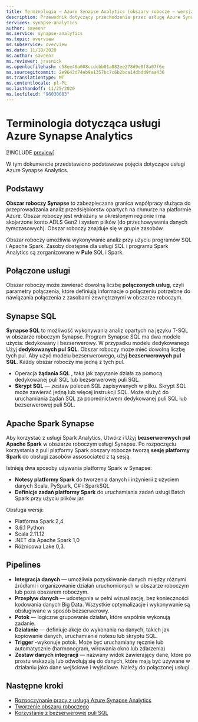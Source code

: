 ```yaml
---
title: Terminologia — Azure Synapse Analytics (obszary robocze — wersja zapoznawcza)
description: Przewodnik dotyczący przechodzenia przez usługę Azure Synapse Analytics
services: synapse-analytics
author: saveenr
ms.service: synapse-analytics
ms.topic: overview
ms.subservice: overview
ms.date: 11/18/2020
ms.author: saveenr
ms.reviewer: jrasnick
ms.openlocfilehash: c58ee46a608ccdcbb01a082ee278d9e0f8a07f6e
ms.sourcegitcommit: 2e9643d74eb9e1357bc7c6b2bca14dbdd9faa436
ms.translationtype: MT
ms.contentlocale: pl-PL
ms.lasthandoff: 11/25/2020
ms.locfileid: "96030683"
---
```

# <a name="azure-synapse-analytics-terminology"></a>Terminologia dotycząca usługi Azure Synapse Analytics

[!INCLUDE [preview](includes/note-preview.md)]

W tym dokumencie przedstawiono podstawowe pojęcia dotyczące usługi Azure Synapse Analytics.

## <a name="basics"></a>Podstawy

**Obszar roboczy Synapse** to zabezpieczana granica współpracy służąca do przeprowadzania analiz przedsiębiorstw opartych na chmurze na platformie Azure. Obszar roboczy jest wdrażany w określonym regionie i ma skojarzone konto ADLS Gen2 i system plików (do przechowywania danych tymczasowych). Obszar roboczy znajduje się w grupie zasobów.

Obszar roboczy umożliwia wykonywanie analiz przy użyciu programów SQL i Apache Spark. Zasoby dostępne dla usługi SQL i programu Spark Analytics są zorganizowane w **Pule** SQL i Spark. 

## <a name="linked-services"></a>Połączone usługi

Obszar roboczy może zawierać dowolną liczbę **połączonych usług**, czyli parametry połączenia, które definiują informacje o połączeniu potrzebne do nawiązania połączenia z zasobami zewnętrznymi w obszarze roboczym.

## <a name="synapse-sql"></a>Synapse SQL

**Synapse SQL** to możliwość wykonywania analiz opartych na języku T-SQL w obszarze roboczym Synapse. Program Synapse SQL ma dwa modele użycia: dedykowany i bezserwerowy.  W przypadku modelu dedykowanego Użyj **dedykowanych pul SQL**. Obszar roboczy może mieć dowolną liczbę tych pul. Aby użyć modelu bezserwerowego, użyj **bezserwerowych pul SQL**. Każdy obszar roboczy ma jedną z tych pul.

* Operacja **żądania SQL** , taka jak zapytanie działa za pomocą dedykowanej puli SQL lub bezserwerowej puli SQL.
* **Skrypt SQL** — zestaw poleceń SQL zapisywanych w pliku. Skrypt SQL może zawierać jedną lub więcej instrukcji SQL. Może służyć do uruchamiania żądań SQL za poorednictwem dedykowanej puli SQL lub bezserwerowej puli SQL.

## <a name="apache-spark-for-synapse"></a>Apache Spark Synapse

Aby korzystać z usługi Spark Analytics, Utwórz i Użyj **bezserwerowych pul Apache Spark** w obszarze roboczym usługi Synapse. Po rozpoczęciu korzystania z puli platformy Spark obszary robocze tworzą **sesję platformy Spark** do obsługi zasobów assosociated z tą sesją. 

Istnieją dwa sposoby używania platformy Spark w Synapse:
* **Notesy platformy Spark** do tworzenia danych i inżynierii z użyciem danych Scala, PySpark, C# i SparkSQL
* **Definicje zadań platformy Spark** do uruchamiania zadań usługi Batch Spark przy użyciu plików jar.

Obsługa wersji:
* Platforma Spark 2,4
* 3.6.1 Python
* Scala 2.11.12
* .NET dla Apache Spark 1,0
* Różnicowa Lake 0,3.  

## <a name="pipelines"></a>Pipelines

* **Integracja danych** — umożliwia pozyskiwanie danych między różnymi źródłami i organizowanie działań uruchomionych w obszarze roboczym lub poza obszarem roboczym.
* **Przepływ danych** — udostępnia w pełni wizualizację, bez konieczności kodowania danych Big Data. Wszystkie optymalizacje i wykonywanie są obsługiwane w sposób bezserwerowy.
* **Potok** — logiczne grupowanie działań, które wspólnie wykonują zadanie.
* **Działanie** — definiuje akcje do wykonania na danych, takich jak kopiowanie danych, uruchamianie notesu lub skryptu SQL.
* **Trigger** -wykonuje potok. Może być uruchamiany ręcznie lub automatycznie (harmonogram, wirowania okno lub zdarzenia)
* **Zestaw danych integracji** — nazwany widok zawierający dane, które po prostu wskazują lub odwołują się do danych, które mają być używane w działaniu jako dane wejściowe i wyjściowe. Należy do połączonej usługi.

## <a name="next-steps"></a>Następne kroki

* [Rozpoczynanie pracy z usługą Azure Synapse Analytics](get-started.md)
* [Tworzenie obszaru roboczego](quickstart-create-workspace.md)
* [Korzystanie z bezserwerowej puli SQL](quickstart-sql-on-demand.md)

